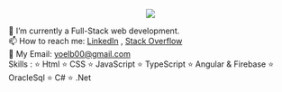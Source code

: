 
<p align="center">
  <img  src="https://i.imgur.com/ce11eFC.jpg">
</p>
   
        
        
             
🌱 I’m currently a Full-Stack web development.   
📫 How to reach me: [LinkedIn](https://www.linkedin.com/in/yoelborochov/) , [Stack Overflow](https://stackoverflow.com/users/13568382/yoelb00)   
💬 My Email: yoelb00@gmail.com   
Skills :  ⭐️ Html ⭐️ CSS  ⭐️ JavaScript ⭐️ TypeScript ⭐️ Angular & Firebase ⭐️ OracleSql ⭐️ C# ⭐️ .Net   
